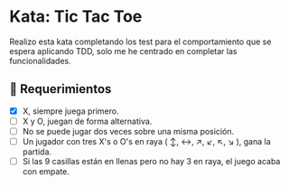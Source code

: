 # Kata: Tic Tac Toe

Realizo esta kata completando los test para el comportamiento que se espera aplicando TDD, solo me he centrado en completar las funcionalidades.


## 📝 Requerimientos

- [x] X, siempre juega primero.
- [ ] X y O, juegan de forma alternativa.
- [ ] No se puede jugar dos veces sobre una misma posición.
- [ ] Un jugador con tres X's o O's en raya ( ↕️, ↔️, ↗️, ↙️, ↖️, ↘️ ), gana la partida.
- [ ] Si las 9 casillas están en llenas pero no hay 3 en raya, el juego acaba con empate.
